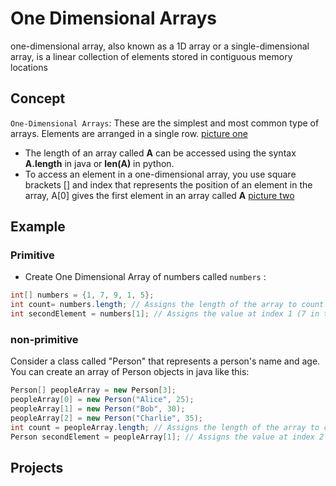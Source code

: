 # One Dimensional Arrays
one-dimensional array, also known as a 1D array or a single-dimensional array, is a linear collection of elements stored in contiguous memory locations 

## Concept
`One-Dimensional Arrays`: These are the simplest and most common type of arrays. Elements are arranged in a single row. [picture one](https://miro.com/welcomeonboard/VmlhamFJYzBvNnF1ZDBHYzhZd2t4WHRuT1VvZnhTWkF0eDRtdUhJSEwxUWVYZHRsWlltaWVrQ0VETlRpcTUwaHwzNDU4NzY0NTcyODA5NjYwMjI5fDI=?share_link_id=27226874419)
- The length of an array called **A** can be accessed using the syntax **A.length** in java or **len(A)** in python.
- To access an element in a one-dimensional array, you use square brackets [] and index that represents the position of an element in the array, A[0] gives the first element in an array called **A**
  [picture two](https://miro.com/welcomeonboard/VmlhamFJYzBvNnF1ZDBHYzhZd2t4WHRuT1VvZnhTWkF0eDRtdUhJSEwxUWVYZHRsWlltaWVrQ0VETlRpcTUwaHwzNDU4NzY0NTcyODA5NjYwMjI5fDI=?share_link_id=27226874419)

## Example 

### Primitive 
- Create One Dimensional Array of numbers called `numbers` : 
```java
int[] numbers = {1, 7, 9, 1, 5};
int count= numbers.length; // Assigns the length of the array to count (5 in this case)
int secondElement = numbers[1]; // Assigns the value at index 1 (7 in this case)
```

### non-primitive
Consider a class called "Person" that represents a person's name and age. You can create an array of Person objects in java like this:
 ``` java
Person[] peopleArray = new Person[3];
peopleArray[0] = new Person("Alice", 25);
peopleArray[1] = new Person("Bob", 30);
peopleArray[2] = new Person("Charlie", 35);
int count = peopleArray.length; // Assigns the length of the array to count (3 in this case)
Person secondElement = peopleArray[1]; // Assigns the value at index 2 to secondElement(the second object )
```

## Projects




